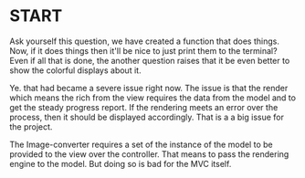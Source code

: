 

# START

Ask yourself this question, we have created a function that does things. Now, if it does things then it'll be nice to just print them to the terminal? Even if all that is done, the another question raises that it be even better to show the colorful displays about it.

Ye. that had became a severe issue right now. The issue is that the render which means the rich from the view requires the data from the model and to get the steady progress report. If the rendering meets an error over the process, then it should be displayed accordingly. That is a a big issue for the project.

The Image-converter requires a set of the instance of the model to be provided to the view over the controller. That means to pass the rendering engine to the model. But doing so is bad for the MVC itself.